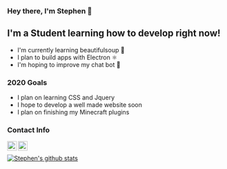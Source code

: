 ### Hey there, I'm Stephen 👋

## I'm a Student learning how to develop right now!
- I'm currently learning beautifulsoup 🍲
- I plan to build apps with Electron ⚛️
- I'm hoping to improve my chat bot 🤖

### 2020 Goals
- I plan on learning CSS and Jquery 
- I hope to develop a well made website soon
- I plan on finishing my Minecraft plugins

### Contact Info
[<img align="left" alt="stevez9101@gmail.com" width="22px" src="https://img.icons8.com/nolan/64/send-mass-email.png" />][email]
[<img align="left" alt="stevez9101@gmail.com" width="22px" src="https://img.icons8.com/nolan/64/instagram-new.png" />][instagram]

<br />

[![Stephen's github stats](https://github-readme-stats.vercel.app/api?username=stephenuwu&theme=tokyonight&show_icons=true&hide_title=true&count_private=true)](https://github.com/stephenuwu/github-readme-stats)

[email]: mailto:stevez9101@gmail.com
[instagram]: https://www.instagram.com/believein.stephen/
